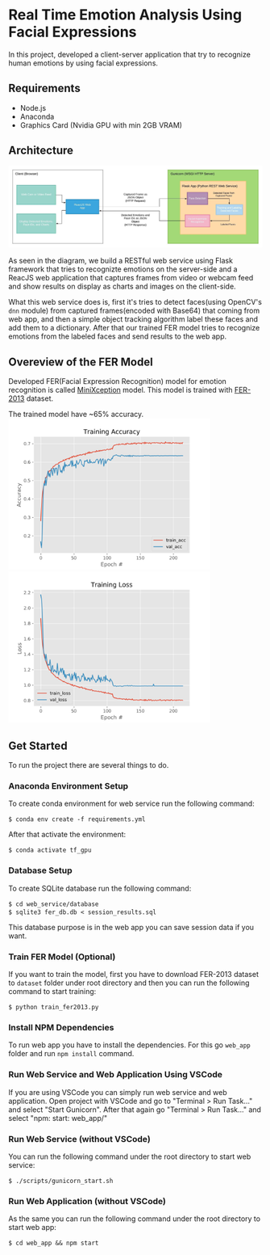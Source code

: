 # Real Time Emotion Analysis Using Facial Expressions

In this project, developed a client-server application that try to recognize human emotions by using facial expressions.

## Requirements

- Node.js
- Anaconda
- Graphics Card (Nvidia GPU with min 2GB VRAM)

## Architecture

![](/images/diagram.jpeg)

As seen in the diagram, we build a RESTful web service using Flask framework that tries to recognizte emotions on the server-side and a ReacJS web application that captures frames from video or webcam feed and show results on display as charts and images on the client-side.

What this web service does is, first it's tries to detect faces(using OpenCV's `dnn` module) from captured frames(encoded with Base64) that coming from web app, and then a simple object tracking algorithm label these faces and add them to a dictionary. After that our trained FER model tries to recognize emotions from the labeled faces and send results to the web app.

## Overeview of the FER Model

Developed FER(Facial Expression Recognition) model for emotion recognition is called [MiniXception](https://github.com/oarriaga/face_classification/blob/master/report.pdf) model. This model is trained with [FER-2013](https://www.kaggle.com/c/challenges-in-representation-learning-facial-expression-recognition-challenge/data) dataset.

The trained model have ~65% accuracy.
<img src="images/acc.png" width="400"><img src="images/loss.png" width="400">

## Get Started

To run the project there are several things to do.

### Anaconda Environment Setup

To create conda environment for web service run the following command:

```
$ conda env create -f requirements.yml
```

After that activate the environment:

```
$ conda activate tf_gpu
```

### Database Setup

To create SQLite database run the following command:

```
$ cd web_service/database
$ sqlite3 fer_db.db < session_results.sql
```
This database purpose is in the web app you can save session data if you want.

### Train FER Model (Optional)

If you want to train the model, first you have to download FER-2013 dataset to `dataset` folder under root directory and then you can run the following command to start training:

```
$ python train_fer2013.py
```

### Install NPM Dependencies

To run web app you have to install the dependencies. For this go `web_app` folder and run `npm install` command.

### Run Web Service and Web Application Using VSCode

If you are using VSCode you can simply run web service and web application. Open project with VSCode and go to "Terminal > Run Task..." and select "Start Gunicorn". After that again go "Terminal > Run Task..." and select "npm: start: web_app/"

### Run Web Service (without VSCode)

You can run the following command under the root directory to start web service:

```
$ ./scripts/gunicorn_start.sh
```

### Run Web Application (without VSCode)

As the same you can run the following command under the root directory to start web app:

```
$ cd web_app && npm start
```
